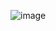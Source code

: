 ![image](https://user-images.githubusercontent.com/63926982/175697070-d657484d-8627-49a6-be76-c120c1195579.png)



